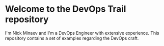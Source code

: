 # Welcome to the DevOps Trail repository

I'm Nick Minaev and I'm a DevOps Engineer with extensive experience.
This repository contains a set of examples regarding the DevOps craft.

